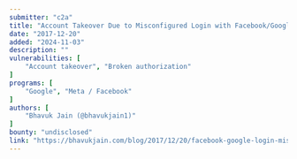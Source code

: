 ```yaml
---
submitter: "c2a"
title: "Account Takeover Due to Misconfigured Login with Facebook/Google"
date: "2017-12-20"
added: "2024-11-03"
description: ""
vulnerabilities: [
    "Account takeover", "Broken authorization"
]
programs: [
    "Google", "Meta / Facebook"
]
authors: [
    "Bhavuk Jain (@bhavukjain1)"
]
bounty: "undisclosed"
link: "https://bhavukjain.com/blog/2017/12/20/facebook-google-login-misconfig/"
---
```




